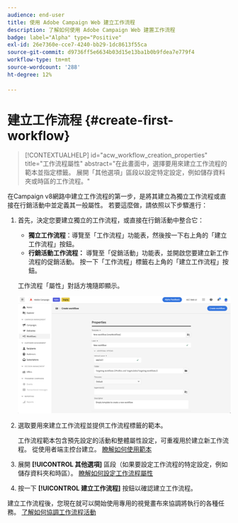 ```yaml
---
audience: end-user
title: 使用 Adobe Campaign Web 建立工作流程
description: 了解如何使用 Adobe Campaign Web 建置工作流程
badge: label="Alpha" type="Positive"
exl-id: 26e7360e-cce7-4240-bb29-1dc8613f55ca
source-git-commit: d9736ff5e6634b03d15e13ba1b0b9fdea7e779f4
workflow-type: tm+mt
source-wordcount: '288'
ht-degree: 12%

---
```



# 建立工作流程 {#create-first-workflow}

>[!CONTEXTUALHELP]
>id="acw_workflow_creation_properties"
>title="工作流程屬性"
>abstract="在此畫面中，選擇要用來建立工作流程的範本並指定標籤。 展開「其他選項」區段以設定特定設定，例如儲存資料夾或時區的工作流程。"

在Campaign v8網路中建立工作流程的第一步，是將其建立為獨立工作流程或直接在行銷活動中並定義其一般屬性。 若要這麼做，請依照以下步驟進行：

1. 首先，決定您要建立獨立的工作流程，或直接在行銷活動中整合它：

   * **獨立工作流程**：導覽至「工作流程」功能表，然後按一下右上角的「建立工作流程」按鈕。
   * **行銷活動工作流程：** 導覽至「促銷活動」功能表，並開啟您要建立新工作流程的促銷活動。 按一下「工作流程」標籤右上角的「建立工作流程」按鈕。

   工作流程「屬性」對話方塊隨即顯示。

   ![](assets/workflow-create.png)

1. 選取要用來建立工作流程並提供工作流程標籤的範本。

   工作流程範本包含預先設定的活動和整體屬性設定，可重複用於建立新工作流程。 從使用者端主控台建立。 [瞭解如何使用範本](https://experienceleague.adobe.com/docs/campaign/automation/workflows/introduction/build-a-workflow.html#workflow-templates)

1. 展開 **[!UICONTROL 其他選項]** 區段（如果要設定工作流程的特定設定，例如儲存資料夾和時區）。 [瞭解如何設定工作流程屬性](workflow-settings.md)

1. 按一下 **[!UICONTROL 建立工作流程]** 按鈕以確認建立工作流程。

建立工作流程後，您現在就可以開始使用專用的視覺畫布來協調將執行的各種任務。 [了解如何協調工作流程活動](orchestrate-activities.md)
